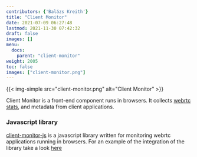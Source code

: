 ```yaml
---
contributors: {'Balázs Kreith'}
title: "Client Monitor"
date: 2021-07-09 06:27:48
lastmod: 2021-11-30 07:42:32
draft: false
images: []
menu:
  docs:
    parent: "client-monitor"
weight: 2005
toc: false
images: ["client-monitor.png"]
---
```


{{< img-simple src="client-monitor.png" alt="Client Monitor" >}}

Client Monitor is a front-end component runs in browsers. It collects [webrtc stats](https://www.w3.org/TR/webrtc-stats/), 
and metadata from client applications.

### Javascript library

[client-monitor-js](https://github.com/ObserveRTC/client-monitor-js) is a javascript library written 
for monitoring webrtc applications running in browsers. For an example of the integration of the library take a look [here](https://github.com/ObserveRTC/full-stack-examples/tree/main/my-webrtc-app)